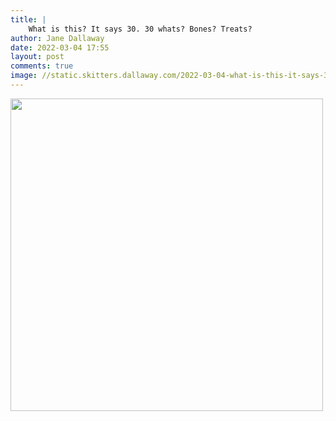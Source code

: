```yaml
---
title: |
    What is this? It says 30. 30 whats? Bones? Treats?
author: Jane Dallaway
date: 2022-03-04 17:55
layout: post
comments: true
image: //static.skitters.dallaway.com/2022-03-04-what-is-this-it-says-30-30-whats-bones-treats-fullsize-0.jpeg
---
```


<a href="//static.skitters.dallaway.com/2022-03-04-what-is-this-it-says-30-30-whats-bones-treats-fullsize-0.jpeg"><img src="//static.skitters.dallaway.com/2022-03-04-what-is-this-it-says-30-30-whats-bones-treats-thumb-0.jpeg" width="500" height="500"></a>



